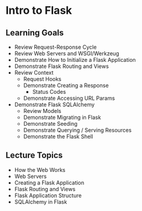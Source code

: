 # Intro to Flask

## Learning Goals

- Review Request-Response Cycle
- Review Web Servers and WSGI/Werkzeug
- Demonstrate How to Initialize a Flask Application
- Demonstrate Flask Routing and Views
- Review Context
  - Request Hooks
  - Demonstrate Creating a Response
    - Status Codes
  - Demonstrate Accessing URL Params
- Demonstrate Flask SQLAlchemy
  - Review Models
  - Demonstrate Migrating in Flask
  - Demonstrate Seeding
  - Demonstrate Querying / Serving Resources
  - Demonstrate the Flask Shell

## Lecture Topics

- How the Web Works
- Web Servers
- Creating a Flask Application
- Flask Routing and Views
- Flask Application Structure
- SQLAlchemy in Flask
